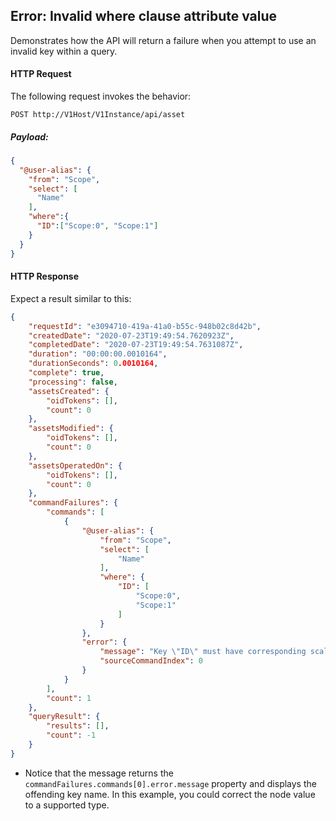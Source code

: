 ## Error: Invalid where clause attribute value

Demonstrates how the API will return a failure when you attempt to use an invalid key within a query.




#### HTTP Request

The following request invokes the behavior:

`POST http://V1Host/V1Instance/api/asset`

##### Payload:
```json
{
  "@user-alias": {
    "from": "Scope",
    "select": [
      "Name"
    ],
    "where":{
      "ID":["Scope:0", "Scope:1"]
    }
  }
}
```

#### HTTP Response

Expect a result similar to this:

```json
{
	"requestId": "e3094710-419a-41a0-b55c-948b02c8d42b",
	"createdDate": "2020-07-23T19:49:54.7620923Z",
	"completedDate": "2020-07-23T19:49:54.7631087Z",
	"duration": "00:00:00.0010164",
	"durationSeconds": 0.0010164,
	"complete": true,
	"processing": false,
	"assetsCreated": {
		"oidTokens": [],
		"count": 0
	},
	"assetsModified": {
		"oidTokens": [],
		"count": 0
	},
	"assetsOperatedOn": {
		"oidTokens": [],
		"count": 0
	},
	"commandFailures": {
		"commands": [
			{
				"@user-alias": {
					"from": "Scope",
					"select": [
						"Name"
					],
					"where": {
						"ID": [
							"Scope:0",
							"Scope:1"
						]
					}
				},
				"error": {
					"message": "Key \"ID\" must have corresponding scalar value\r\nParameter name: ID",
					"sourceCommandIndex": 0
				}
			}
		],
		"count": 1
	},
	"queryResult": {
		"results": [],
		"count": -1
	}
}
```

* Notice that the message returns the `commandFailures.commands[0].error.message` property and displays the offending key name. In this example, you could correct the node value to a supported type.
